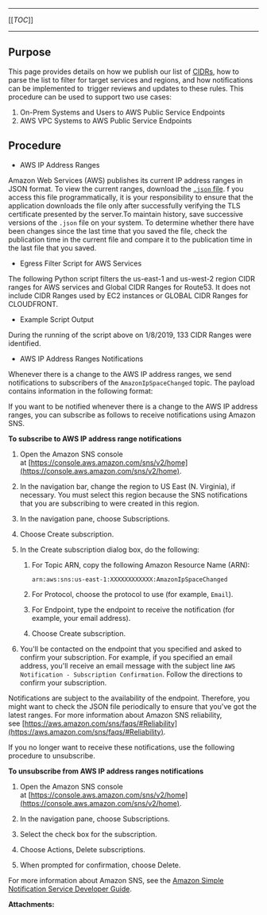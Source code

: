   

  

|    |    |    |    |
| --- | --- | --- | --- |

  

* * *

[[_TOC_]]

* * *

**Purpose**
-----------

This page provides details on how we publish our list of [CIDRs](https://docs.aws.amazon.com/general/latest/gr/aws-ip-ranges.html), how to parse the list to filter for target services and regions, and how notifications can be implemented to  trigger reviews and updates to these rules. This procedure can be used to support two use cases:

1.  On-Prem Systems and Users to AWS Public Service Endpoints
2.  AWS VPC Systems to AWS Public Service Endpoints

**Procedure**
-------------

*   AWS IP Address Ranges

Amazon Web Services (AWS) publishes its current IP address ranges in JSON format. To view the current ranges, download the [`.json` file](https://ip-ranges.amazonaws.com/ip-ranges.json). f you access this file programmatically, it is your responsibility to ensure that the application downloads the file only after successfully verifying the TLS certificate presented by the server.To maintain history, save successive versions of the `.json` file on your system. To determine whether there have been changes since the last time that you saved the file, check the publication time in the current file and compare it to the publication time in the last file that you saved. 

*   Egress Filter Script for AWS Services

The following Python script filters the us-east-1 and us-west-2 region CIDR ranges for AWS services and Global CIDR Ranges for Route53. It does not include CIDR Ranges used by EC2 instances or GLOBAL CIDR Ranges for CLOUDFRONT.

 

*   Example Script Output
    

During the running of the script above on 1/8/2019, 133 CIDR Ranges were identified.

*   AWS IP Address Ranges Notifications

Whenever there is a change to the AWS IP address ranges, we send notifications to subscribers of the `AmazonIpSpaceChanged` topic. The payload contains information in the following format:

  
If you want to be notified whenever there is a change to the AWS IP address ranges, you can subscribe as follows to receive notifications using Amazon SNS.

**To subscribe to AWS IP address range notifications**

1.  Open the Amazon SNS console at [https://console.aws.amazon.com/sns/v2/home](https://console.aws.amazon.com/sns/v2/home).
    
2.  In the navigation bar, change the region to US East (N. Virginia), if necessary. You must select this region because the SNS notifications that you are subscribing to were created in this region.
    
3.  In the navigation pane, choose Subscriptions.
    
4.  Choose Create subscription.
    
5.  In the Create subscription dialog box, do the following:
    
    1.  For Topic ARN, copy the following Amazon Resource Name (ARN):
        
            arn:aws:sns:us-east-1:XXXXXXXXXXXX:AmazonIpSpaceChanged
        
    2.  For Protocol, choose the protocol to use (for example, `Email`).
        
    3.  For Endpoint, type the endpoint to receive the notification (for example, your email address).
        
    4.  Choose Create subscription.
        
6.  You'll be contacted on the endpoint that you specified and asked to confirm your subscription. For example, if you specified an email address, you'll receive an email message with the subject line `AWS Notification - Subscription Confirmation`. Follow the directions to confirm your subscription.
    

Notifications are subject to the availability of the endpoint. Therefore, you might want to check the JSON file periodically to ensure that you've got the latest ranges. For more information about Amazon SNS reliability, see [https://aws.amazon.com/sns/faqs/#Reliability](https://aws.amazon.com/sns/faqs/#Reliability).

If you no longer want to receive these notifications, use the following procedure to unsubscribe.

**To unsubscribe from AWS IP address ranges notifications**

1.  Open the Amazon SNS console at [https://console.aws.amazon.com/sns/v2/home](https://console.aws.amazon.com/sns/v2/home).
    
2.  In the navigation pane, choose Subscriptions.
    
3.  Select the check box for the subscription.
    
4.  Choose Actions, Delete subscriptions.
    
5.  When prompted for confirmation, choose Delete.
    

For more information about Amazon SNS, see the [Amazon Simple Notification Service Developer Guide](https://docs.aws.amazon.com/sns/latest/dg/).

 **Attachments:** 

